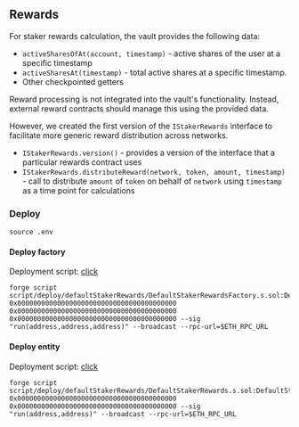 ## Rewards

For staker rewards calculation, the vault provides the following data:

- `activeSharesOfAt(account, timestamp)` - $\text{active}$ shares of the user at a specific timestamp
- `activeSharesAt(timestamp)` - total $\text{active}$ shares at a specific timestamp.
- Other checkpointed getters

Reward processing is not integrated into the vault's functionality. Instead, external reward contracts should manage this using the provided data.

However, we created the first version of the `IStakerRewards` interface to facilitate more generic reward distribution across networks.

- `IStakerRewards.version()` - provides a version of the interface that a particular rewards contract uses
- `IStakerRewards.distributeReward(network, token, amount, timestamp)` - call to distribute `amount` of `token` on behalf of `network` using `timestamp` as a time point for calculations

### Deploy

```shell
source .env
```

#### Deploy factory

Deployment script: [click](../script/deploy/defaultStakerRewards/DefaultStakerRewardsFactory.s.sol)

```shell
forge script script/deploy/defaultStakerRewards/DefaultStakerRewardsFactory.s.sol:DefaultStakerRewardsFactoryScript 0x0000000000000000000000000000000000000000 0x0000000000000000000000000000000000000000 0x0000000000000000000000000000000000000000 --sig "run(address,address,address)" --broadcast --rpc-url=$ETH_RPC_URL
```

#### Deploy entity

Deployment script: [click](../script/deploy/defaultStakerRewards/DefaultStakerRewards.s.sol)

```shell
forge script script/deploy/defaultStakerRewards/DefaultStakerRewards.s.sol:DefaultStakerRewardsScript 0x0000000000000000000000000000000000000000 0x0000000000000000000000000000000000000000 --sig "run(address,address)" --broadcast --rpc-url=$ETH_RPC_URL
```
